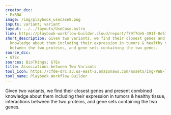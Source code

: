 ```yaml
---
creator_dcc:
- ExRNA
image: /img/playbook_usecase8.png
inputs: variant; variant
layout: ../../layouts/UseCase.astro
link: https://playbook-workflow-builder.cloud/report/f79f7de5-391f-0e57-37cb-8ac9fc2628f1
short_description: Given two variants, we find their closest genes and present combined
  knowledge about them including their expression in tumors & healthy tissue, interactions
  between the two proteins, and gene sets containing the two genes.
source_dcc:
- GTEx
sources: BioThings; GTEx
title: Associations between Two Variants
tool_icon: https://cfde-drc.s3.us-east-2.amazonaws.com/assets/img/PWB-logo-2024.png
tool_name: Playbook Workflow Builder
---
```

Given two variants, we find their closest genes and present combined knowledge about them including their expression in tumors & healthy tissue, interactions between the two proteins, and gene sets containing the two genes.